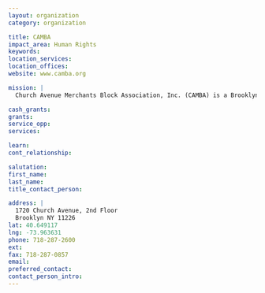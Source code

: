 ```yaml
---
layout: organization
category: organization

title: CAMBA
impact_area: Human Rights
keywords: 
location_services: 
location_offices: 
website: www.camba.org

mission: |
  Church Avenue Merchants Block Association, Inc. (CAMBA) is a Brooklyn-based non-profit organization with programs in the Flatbush, East Flatbush, Bushwick, Brownsville, Flatlands, Crown Heights, Kensington, Bedford/Stuyvesant, Downtown, East New York and Park Slope sections of Brooklyn. Today, CAMBA is one of Brooklyn’s largest community-based social service organizations,. CAMBA’s full range of services allow us to accomplish our dual mission of: (1) enabling low-income people to become economically and socially self-sufficient by providing them with counseling, educational programs, employment, health and legal services and information, immigration, and housing assistance, entrepreneurial assistance, and youth programs; and (2) stabilizing and expanding the economy of Brooklyn by working with local merchants and entrepreneurs and encouraging economic development.

cash_grants: 
grants: 
service_opp: 
services: 

learn: 
cont_relationship: 

salutation: 
first_name: 
last_name: 
title_contact_person: 

address: |
  1720 Church Avenue, 2nd Floor  
  Brooklyn NY 11226
lat: 40.649117
lng: -73.963631
phone: 718-287-2600
ext: 
fax: 718-287-0857
email: 
preferred_contact: 
contact_person_intro: 
---
```

